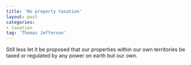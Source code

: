 ```yaml
---
title: 'No property taxation'
layout: post
categories:
- taxation
tag: 'Thomas Jefferson'
---
```


Still less let it be proposed that our properties within our own territories be taxed or regulated by any power on earth but our own.